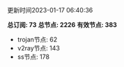 更新时间2023-01-17 06:40:36

**总订阅: 73**
**总节点: 2226**
**有效节点: 383**
- trojan节点: 62
- v2ray节点: 143
- ss节点: 178

